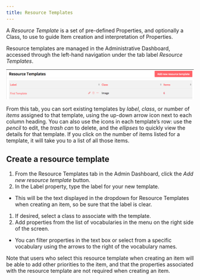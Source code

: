 ```yaml
---
title: Resource Templates
---
```


A *Resource Template* is a set of pre-defined Properties, and optionally a Class, to use to guide Item creation and interpretation of Properties. 

Resource templates are managed in the Administrative Dashboard, accessed through the left-hand navigation under the tab label *Resource Templates*. 

![Basic view of resource templates tab, showing the column titles and one template](contentfiles/templates1.png)

From this tab, you can sort existing templates by *label*, *class*, or number of *items* assigned to that template, using the up-down arrow icon next to each column heading. You can also use the icons in each template’s row: use the *pencil* to edit, the *trash can* to delete, and the *ellipses* to quickly view the details for that template. If you click on the number of items listed for a template, it will take you to a list of all those items. 

## Create a resource template
1. From the Resource Templates tab in the Admin Dashboard, click the *Add new resource template* button.
1. In the Label property, type the label for your new template.
  - This will be the text displayed in the dropdown for Resource Templates when creating an item, so be sure that the label is clear.
1. If desired, select a class to associate with the template.
1. Add properties from the list of vocabularies in the menu on the right side of the screen.
  - You can filter properties in the text box or select from a specific vocabulary using the arrows to the right of the vocabulary names. 

Note that users who select this resource template when creating an item will be able to add other priorities to the item, and that the properties associated with the resource template are not required when creating an item.



